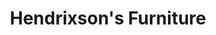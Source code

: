 ---
title: "Hendrixson's Furniture"
url: /furlong/hendrixsons-furniture-york-road/
shop: furniture
---